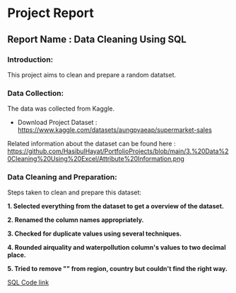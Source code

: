 # Project Report

## Report Name : Data Cleaning Using SQL

### Introduction:
This project aims to clean and prepare a random datatset.

### Data Collection:
The data was collected from Kaggle. <br>
* Download Project Dataset : <https://www.kaggle.com/datasets/aungpyaeap/supermarket-sales> <br>

Related information about the dataset can be found here : <https://github.com/HasibulHayat/PortfolioProjects/blob/main/3.%20Data%20Cleaning%20Using%20Excel/Attribute%20Information.png>

### Data Cleaning and Preparation:
Steps taken to clean and prepare this dataset:

**1. Selected everything from the dataset to get a overview of the dataset.**

**2. Renamed the column names appropriately.**

**3. Checked for duplicate values using several techniques.**

**4. Rounded airquality and waterpollution column's values to two decimal place.**

**5. Tried to remove "" from region, country but couldn't find the right way.**

[SQL Code link](https://github.com/HasibulHayat/PortfolioProjects/blob/main/2.%20Data%20Cleaning%20Using%20SQL/Data%20Cleaning%20in%20SQL.sql)


